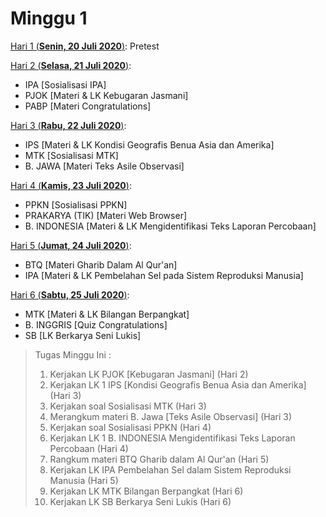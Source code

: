 # Minggu 1
[Hari 1 (**Senin, 20 Juli 2020**)](https://github.com/Abdullahsams/School-Recap/tree/master/Minggu%201/Hari%201): Pretest

[Hari 2 (**Selasa, 21 Juli 2020**)](https://github.com/Abdullahsams/School-Recap/tree/master/Minggu%201/Hari%202):
* IPA [Sosialisasi IPA]
* PJOK [Materi & LK Kebugaran Jasmani]
* PABP [Materi Congratulations]  

[Hari 3 (**Rabu, 22 Juli 2020**)](https://github.com/Abdullahsams/School-Recap/tree/master/Minggu%201/Hari%203):
* IPS [Materi & LK Kondisi Geografis Benua Asia dan Amerika]
* MTK [Sosialisasi MTK]
* B. JAWA [Materi Teks Asile Observasi]

[Hari 4 (**Kamis, 23 Juli 2020**)](https://github.com/Abdullahsams/School-Recap/tree/master/Minggu%201/Hari%204):
* PPKN [Sosialisasi PPKN]
* PRAKARYA (TIK) [Materi Web Browser]
* B. INDONESIA [Materi & LK Mengidentifikasi Teks Laporan Percobaan]

[Hari 5 (**Jumat, 24 Juli 2020**)](https://github.com/Abdullahsams/School-Recap/tree/master/Minggu%201/Hari%205):
* BTQ [Materi Gharib Dalam Al Qur'an]
* IPA [Materi & LK Pembelahan Sel pada Sistem Reproduksi Manusia]

[Hari 6 (**Sabtu, 25 Juli 2020**)](https://github.com/Abdullahsams/School-Recap/tree/master/Minggu%201/Hari%206):
* MTK [Materi & LK Bilangan Berpangkat]
* B. INGGRIS [Quiz Congratulations]
* SB [LK Berkarya Seni Lukis]

> Tugas Minggu Ini :
> 1. Kerjakan LK PJOK [Kebugaran Jasmani] (Hari 2)
> 2. Kerjakan LK 1 IPS [Kondisi Geografis Benua Asia dan Amerika] (Hari 3)
> 3. Kerjakan soal Sosialisasi MTK (Hari 3)
> 4. Merangkum materi B. Jawa [Teks Asile Observasi] (Hari 3)
> 5. Kerjakan soal Sosialisasi PPKN (Hari 4)
> 6. Kerjakan LK 1 B. INDONESIA Mengidentifikasi Teks Laporan Percobaan (Hari 4)
> 7. Rangkum materi BTQ Gharib dalam Al Qur'an (Hari 5)
> 8. Kerjakan LK IPA Pembelahan Sel dalam Sistem Reproduksi Manusia (Hari 5)
> 10. Kerjakan LK MTK Bilangan Berpangkat (Hari 6)
> 9. Kerjakan LK SB Berkarya Seni Lukis (Hari 6)